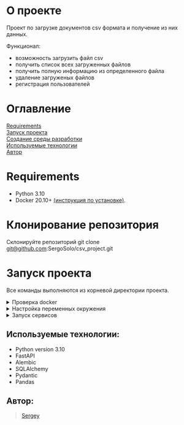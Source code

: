 # О проекте

Проект по загрузке документов csv формата и получение из них данных.

Функционал:
* возможность загрузить файл csv
* получить список всех загруженных файлов
* получить полную информацию из определенного файла
* удаление загруженых файлов
* регистрация пользователей

# Оглавление

[Requirements](#Requirements) <br>
[Запуск проекта](#Запуск-проекта) <br>
[Создание среды разработки](#Создание-сред-разработки) <br>
[Используемые технологии](#Используемые-технологии) <br>
[Автор](#Автор) <br>

# Requirements

* Python 3.10
* Docker 20.10+ [(инструкция по установке)](https://docs.docker.com/get-docker/).

# Клонирование репозитория
Склонируйте репозиторий git clone git@github.com:SergoSolo/csv_project.git

# Запуск проекта

Все команды выполняются из корневой директории проекта.

<details>
<summary>Проверка docker</summary>
<br>
По умолчанию проект запускается в докере. Для начала нужно убедиться, что докер
установлен. Открой любой терминал и выполни следующую команду:

```shell
docker --version
```
Должна быть выведена версия докера, это выглядит примерно так:
```
Docker version 20.10.21, build baeda1f
```
Если докер не установлен, то установите его, следуя [инструкции](https://docs.docker.com/get-docker/).
</details>

<details>
<summary>Настройка переменных окружения</summary>
<br>

Переменные окружения проекта хранятся в файле `.env` , для которого есть шаблон `.env.template`.
Создай в корне проекта файл `.env` простым копированием файла `.env.template`.

</details>

<details>
<summary>Запуск сервисов</summary>
<br>
<hr>

Для запуска проекта выполни следующую команду:
```
docker-compose up -d --build
```

Убедимся, что все контейнеры запущены:
```
docker-compose ps
```

Результат должен быть примерно такой (список сервисов может отличаться, но статус всех сервисов
должен быть `running`):
```
NAME                COMMAND                  SERVICE             STATUS              PORTS
csv_api             "sh -c 'alembic upgr…"   bot                 running             0.0.0.0:8000->8000/tcp
csv_db              "docker-entrypoint.s…"   db                  running             0.0.0.0:5432->5432/tcp
```

При старте проекта автоматически будет создан superuser по прописаным данным .env файле:
```
FIRST_SUPERUSER_EMAIL = admin@gmail.com
FIRST_SUPERUSER_PASSWORD = admin
```
Для использования функционала необходимо авторизоваться, как superuser либо сначала зарегистрировать обычного пользователя.
Каждый ресурс описан в документации: точки доступа (адрес для выполнения запроса), типы запросов, которые разрешены, права доступа и вспомогательные параметры, если это необходимо.
Проект с полным описанием доступен по ссылке http://localhost:8000/docs или http://localhost:8000/redoc.

Остановить и удалить запущенные контейнеры:
```
docker-compose down
```
</details>

##  Используемые технологии:
- Python version 3.10
- FastAPI
- Alembic
- SQLAlchemy
- Pydantic
- Pandas


## Автор:
> [Sergey](https://github.com/SergoSolo)
